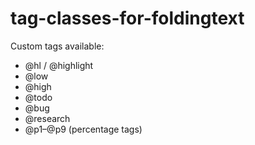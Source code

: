tag-classes-for-foldingtext
===========================

Custom tags available:

- @hl / @highlight
- @low
- @high
- @todo
- @bug
- @research
- @p1–@p9 (percentage tags)
